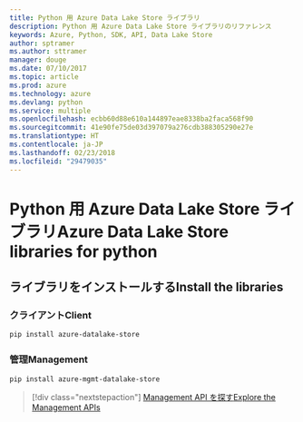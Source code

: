 ```yaml
---
title: Python 用 Azure Data Lake Store ライブラリ
description: Python 用 Azure Data Lake Store ライブラリのリファレンス
keywords: Azure, Python, SDK, API, Data Lake Store
author: sptramer
ms.author: sttramer
manager: douge
ms.date: 07/10/2017
ms.topic: article
ms.prod: azure
ms.technology: azure
ms.devlang: python
ms.service: multiple
ms.openlocfilehash: ecbb60d88e610a144897eae8338ba2faca568f90
ms.sourcegitcommit: 41e90fe75de03d397079a276cdb388305290e27e
ms.translationtype: HT
ms.contentlocale: ja-JP
ms.lasthandoff: 02/23/2018
ms.locfileid: "29479035"
---
```

# <a name="azure-data-lake-store-libraries-for-python"></a><span data-ttu-id="de0bf-104">Python 用 Azure Data Lake Store ライブラリ</span><span class="sxs-lookup"><span data-stu-id="de0bf-104">Azure Data Lake Store libraries for python</span></span>

## <a name="install-the-libraries"></a><span data-ttu-id="de0bf-105">ライブラリをインストールする</span><span class="sxs-lookup"><span data-stu-id="de0bf-105">Install the libraries</span></span>
### <a name="client"></a><span data-ttu-id="de0bf-106">クライアント</span><span class="sxs-lookup"><span data-stu-id="de0bf-106">Client</span></span>

```bash
pip install azure-datalake-store
```

### <a name="management"></a><span data-ttu-id="de0bf-107">管理</span><span class="sxs-lookup"><span data-stu-id="de0bf-107">Management</span></span>

```bash
pip install azure-mgmt-datalake-store
```
> [!div class="nextstepaction"]
> [<span data-ttu-id="de0bf-108">Management API を探す</span><span class="sxs-lookup"><span data-stu-id="de0bf-108">Explore the Management APIs</span></span>](/python/api/overview/azure/datalakestore/management)